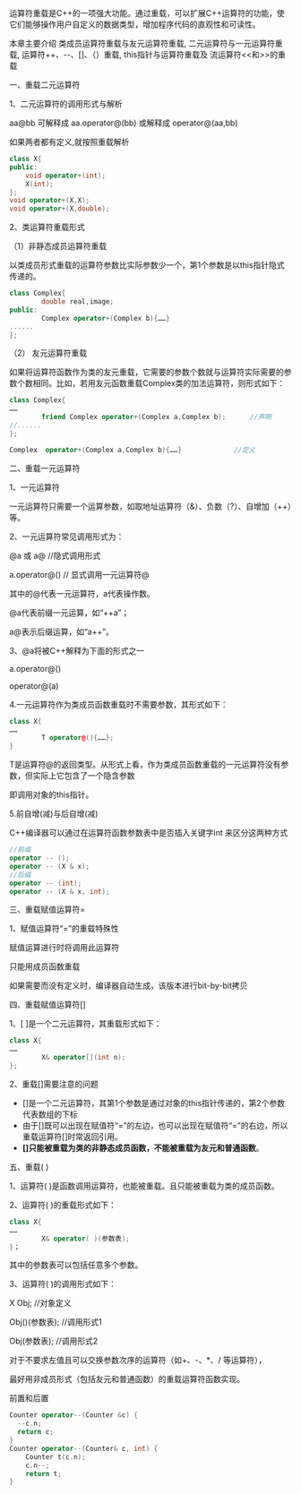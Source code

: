 运算符重载是C++的一项强大功能。通过重载，可以扩展C++运算符的功能，使它们能够操作用户自定义的数据类型，增加程序代码的直观性和可读性。

本章主要介绍 类成员运算符重载与友元运算符重载,  二元运算符与一元运算符重载,  运算符++、--、[]、（）重载,  this指针与运算符重载及 流运算符<<和>>的重载

一、重载二元运算符

1、二元运算符的调用形式与解析

aa@bb    可解释成  aa.operator@(bb)
               或解释成 operator@(aa,bb)

如果两者都有定义,就按照重载解析

```c++
class X{
public:
	void operator+(int);
	X(int);
};
void operator+(X,X);
void operator+(X,double);
```

2、类运算符重载形式

（1）非静态成员运算符重载

以类成员形式重载的运算符参数比实际参数少一个，第1个参数是以this指针隐式传递的。 

```c++
class Complex{
		double real,image;
public:
		Complex operator+(Complex b){……}
......
};
```

（2） 友元运算符重载

如果将运算符函数作为类的友元重载，它需要的参数个数就与运算符实际需要的参数个数相同。比如，若用友元函数重载Complex类的加法运算符，则形式如下：

```c++
class Complex{
……
		friend Complex operator+(Complex a,Complex b);		//声明
//......
};

Complex  operator+(Complex a,Complex b){……}     		//定义
```

二、重载一元运算符 

1、一元运算符

一元运算符只需要一个运算参数，如取地址运算符（&）、负数（?）、自增加（++）等。

2、一元运算符常见调用形式为：

@a     或    a@ 		//隐式调用形式

a.operator@()                   	// 显式调用一元运算符@

其中的@代表一元运算符，a代表操作数。

@a代表前缀一元运算，如“++a”；

a@表示后缀运算，如“a++”。

3、@a将被C++解释为下面的形式之一

a.operator@()

operator@(a) 

4.一元运算符作为类成员函数重载时不需要参数，其形式如下：

```c++
class X{
……
		T operator@(){……};
}
```

T是运算符@的返回类型。从形式上看，作为类成员函数重载的一元运算符没有参数，但实际上它包含了一个隐含参数

即调用对象的this指针。

5.前自增(减)与后自增(减)

C++编译器可以通过在运算符函数参数表中是否插入关键字int 来区分这两种方式

```c++
//前缀
operator -- ();
operator -- (X & x);
//后缀
operator -- (int);
operator -- (X & x, int);
```

三、重载赋值运算符=

1、赋值运算符“=”的重载特殊性

赋值运算进行时将调用此运算符

只能用成员函数重载

如果需要而没有定义时，编译器自动生成，该版本进行bit-by-bit拷贝

四、重载赋值运算符[]

1、[ ]是一个二元运算符，其重载形式如下：

```c++
class X{
……
		X& operator[](int n);
};
```

2、重载[]需要注意的问题

- []是一个二元运算符，其第1个参数是通过对象的this指针传递的，第2个参数代表数组的下标
- 由于[]既可以出现在赋值符“=”的左边，也可以出现在赋值符“=”的右边，所以重载运算符[]时常返回引用。
- **[]只能被重载为类的非静态成员函数，不能被重载为友元和普通函数**。

五、重载( ) 

1、运算符( )是函数调用运算符，也能被重载。且只能被重载为类的成员函数。

2、运算符( )的重载形式如下：

```c++
class X{
……
		X& operator( )(参数表);
}；
```

其中的参数表可以包括任意多个参数。

3、运算符( )的调用形式如下：

X Obj;              		//对象定义

Obj()(参数表);  		//调用形式1

Obj(参数表);       		//调用形式2



对于不要求左值且可以交换参数次序的运算符（如+、-、*、/ 等运算符），

最好用非成员形式（包括友元和普通函数）的重载运算符函数实现。

前置和后置

```cpp
Counter operator--(Counter &c) {
  --c.n;
  return c;
}
Counter operator--(Counter& c, int) {
    Counter t(c.n);
    c.n--;
    return t;
}
```

